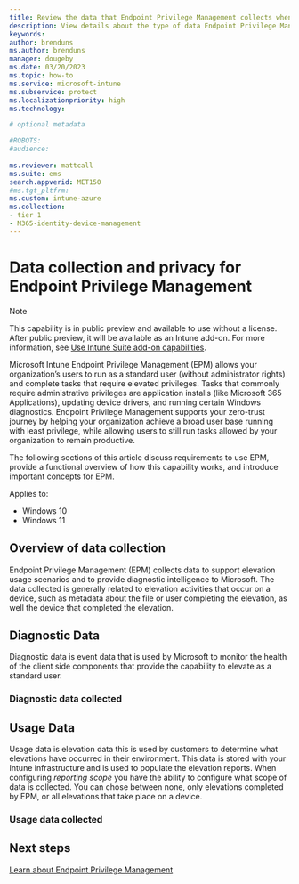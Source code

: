 ```yaml
---
title: Review the data that Endpoint Privilege Management collects when used with Microsoft Intune
description: View details about the type of data Endpoint Privilege Management can collect and store when used with Microsoft Intune.
keywords:
author: brenduns
ms.author: brenduns
manager: dougeby
ms.date: 03/20/2023
ms.topic: how-to
ms.service: microsoft-intune
ms.subservice: protect
ms.localizationpriority: high
ms.technology:

# optional metadata

#ROBOTS:
#audience:
 
ms.reviewer: mattcall
ms.suite: ems
search.appverid: MET150
#ms.tgt_pltfrm:
ms.custom: intune-azure
ms.collection:
- tier 1
- M365-identity-device-management
---
```


# Data collection and privacy for Endpoint Privilege Management

<!-- [!INCLUDE [intune-add-on-note](../includes/intune-add-on-note.md)] -->
> [!NOTE]  
> This capability is in public preview and available to use without a license. After public preview, it will be available as an Intune add-on. For more information, see [Use Intune Suite add-on capabilities](../fundamentals/intune-add-ons.md).

Microsoft Intune Endpoint Privilege Management (EPM) allows your organization’s users to run as a standard user (without administrator rights) and complete tasks that require elevated privileges. Tasks that commonly require administrative privileges are application installs (like Microsoft 365 Applications), updating device drivers, and running certain Windows diagnostics. Endpoint Privilege Management supports your zero-trust journey by helping your organization achieve a broad user base running with least privilege, while allowing users to still run tasks allowed by your organization to remain productive.

The following sections of this article discuss requirements to use EPM, provide a functional overview of how this capability works, and introduce important concepts for EPM.

Applies to:

- Windows 10
- Windows 11

## Overview of data collection

Endpoint Privilege Management (EPM) collects data to support elevation usage scenarios and to provide diagnostic intelligence to Microsoft. The data collected is generally related to elevation activities that occur on a device, such as metadata about the file or user completing the elevation, as well the device that completed the elevation.

## Diagnostic Data

Diagnostic data is event data that is used by Microsoft to monitor the health of the client side components that provide the capability to elevate as a standard user.

### Diagnostic data collected

<!-- Insert Diagnostic Data collection Table-->

## Usage Data

Usage data is elevation data this is used by customers to determine what elevations have occurred in their environment. This data is stored with your Intune infrastructure and is used to populate the elevation reports. When configuring *reporting scope* you have the ability to configure what scope of data is collected. You can chose between none, only elevations completed by EPM, or all elevations that take place on a device.

### Usage data collected

<!-- Insert Usage Data collection table here -->

## Next steps
[Learn about Endpoint Privilege Management](../protect/epm-overview.md)